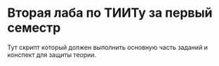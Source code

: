 # Вторая лаба по ТИИТу за первый семестр

Тут скрипт который должен выполнить основную часть заданий и конспект для защиты теории.
